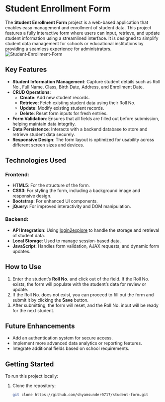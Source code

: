 # **Student Enrollment Form**

The **Student Enrollment Form** project is a web-based application that enables easy management and enrollment of student data. This project features a fully interactive form where users can input, retrieve, and update student information using a streamlined interface. It is designed to simplify student data management for schools or educational institutions by providing a seamless experience for administrators.
![Student-Enrollment-Form](https://github.com/shyamsunder0717/student-form/blob/main/front-page-screenshot.png)

## **Key Features**

- **Student Information Management**: Capture student details such as Roll No., Full Name, Class, Birth Date, Address, and Enrollment Date.
- **CRUD Operations**:
  - **Create**: Add new student records.
  - **Retrieve**: Fetch existing student data using their Roll No.
  - **Update**: Modify existing student records.
  - **Delete**: Reset form inputs for fresh entries.
- **Form Validation**: Ensures that all fields are filled out before submission, helping maintain data integrity.
- **Data Persistence**: Interacts with a backend database to store and retrieve student data securely.
- **Responsive Design**: The form layout is optimized for usability across different screen sizes and devices.

## **Technologies Used**

### **Frontend**:
- **HTML5**: For the structure of the form.
- **CSS3**: For styling the form, including a background image and responsive design.
- **Bootstrap**: For enhanced UI components.
- **jQuery**: For improved interactivity and DOM manipulation.

### **Backend**:
- **API Integration**: Using [login2explore](https://login2explore.com) to handle the storage and retrieval of student data.
- **Local Storage**: Used to manage session-based data.
- **JavaScript**: Handles form validation, AJAX requests, and dynamic form updates.

## **How to Use**

1. Enter the student’s **Roll No.** and click out of the field. If the Roll No. exists, the form will populate with the student’s data for review or update.
2. If the Roll No. does not exist, you can proceed to fill out the form and submit it by clicking the **Save** button.
3. After submitting, the form will reset, and the Roll No. input will be ready for the next student.

## **Future Enhancements**

- Add an authentication system for secure access.
- Implement more advanced data analytics or reporting features.
- Integrate additional fields based on school requirements.

## **Getting Started**

To run this project locally:

1. Clone the repository:
   ```bash
   git clone https://github.com/shyamsunder0717/student-form.git
